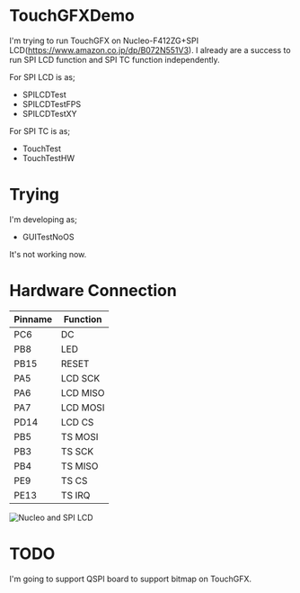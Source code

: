 # TouchGFXDemo
I'm trying to run TouchGFX on Nucleo-F412ZG+SPI LCD(https://www.amazon.co.jp/dp/B072N551V3).
I already are a success to run SPI LCD function and SPI TC function independently.

For SPI LCD is as;
- SPILCDTest
- SPILCDTestFPS
- SPILCDTestXY

For SPI TC is as;
- TouchTest
- TouchTestHW

# Trying
I'm developing as;
- GUITestNoOS

It's not working now.

# Hardware Connection
| Pinname | Function |
|---|---|
|PC6|DC|
|PB8|LED|
|PB15|RESET|
|PA5|LCD SCK|
|PA6|LCD MISO|
|PA7|LCD MOSI|
|PD14|LCD CS|
|PB5|TS MOSI|
|PB3|TS SCK|
|PB4|TS MISO|
|PE9|TS CS|
|PE13|TS IRQ|

![Nucleo and SPI LCD](https://github.com/kotetsuy/TouchGFXDemo/tree/master/images/IMG_1484.jpg)

# TODO
I'm going to support QSPI board to support bitmap on TouchGFX.

